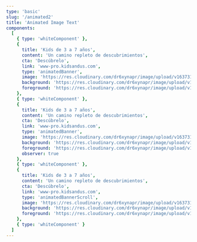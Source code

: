 ```yaml
---
type: 'basic'
slug: '/animated2'
title: 'Animated Image Text'
components:
  [
    { type: 'whiteComponent' },
    {
      title: 'Kids de 3 a 7 años',
      content: 'Un camino repleto de descubrimientos',
      cta: 'Descúbrelo',
      link: 'www-pro.kidsandus.com',
      type: 'animatedBanner',
      image: 'https://res.cloudinary.com/dr6xynapr/image/upload/v1637318914/Kids01_ys5lu5.png',
      background: 'https://res.cloudinary.com/dr6xynapr/image/upload/v1637318914/Background_Trees_nbocmy.png',
      foreground: 'https://res.cloudinary.com/dr6xynapr/image/upload/v1637318914/Leaves_xzukfw.png'
    },
    { type: 'whiteComponent' },
    {
      title: 'Kids de 3 a 7 años',
      content: 'Un camino repleto de descubrimientos',
      cta: 'Descúbrelo',
      link: 'www-pro.kidsandus.com',
      type: 'animatedBanner',
      image: 'https://res.cloudinary.com/dr6xynapr/image/upload/v1637318914/Kids01_ys5lu5.png',
      background: 'https://res.cloudinary.com/dr6xynapr/image/upload/v1637318914/Background_Trees_nbocmy.png',
      foreground: 'https://res.cloudinary.com/dr6xynapr/image/upload/v1637318914/Leaves_xzukfw.png',
      observer: true
    },
    { type: 'whiteComponent' },
    {
      title: 'Kids de 3 a 7 años',
      content: 'Un camino repleto de descubrimientos',
      cta: 'Descúbrelo',
      link: 'www-pro.kidsandus.com',
      type: 'animatedBannerScroll',
      image: 'https://res.cloudinary.com/dr6xynapr/image/upload/v1637318914/Kids01_ys5lu5.png',
      background: 'https://res.cloudinary.com/dr6xynapr/image/upload/v1637318914/Background_Trees_nbocmy.png',
      foreground: 'https://res.cloudinary.com/dr6xynapr/image/upload/v1637318914/Leaves_xzukfw.png'
    },
    { type: 'whiteComponent' }
  ]
---
```

